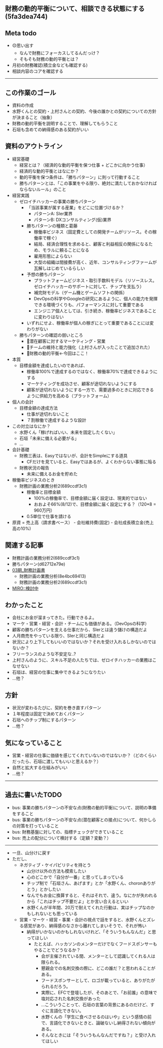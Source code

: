 財務の動的平衡について、相談できる状態にする(5fa3dea744)
---

## Meta todo
- 🟡思い出す
  - なんで財務にフォーカスしてるんだっけ？
  - そもそも財務の動的平衡とは？
- 月初の財務確認(積立金なども確認する)
- 相談内容のコアを確認する
---

## この作業のゴール
- 資料の作成
- 水野くんとの契約・上村さんとの契約、今後の誰かとの契約についての方針が決まること（抽象）
- 財務の動的平衡を説明することで、理解してもらうこと
- 石垣も含めての納得感のある契約がいい

## 資料のアウトライン
- 経営基礎
  - 経営とは？（経済的な動的平衡を保つ仕事 + どこかに向かう仕事）
  - 経済的な動的平衡とはなにか？
  - 動的平衡を保つ条件は、「勝ちパターン」に則って行動すること
  - 勝ちパターンとは、「この事業をやる限り、絶対に満たしておかなければならないルール」のこと
- 経営実践
  - ゼロイチハッカーの事業の勝ちパターン
    - 「当該事業が属する産業」をどこに位置づけるか？
      - パターンA: SIer業界
      - パターンB: DXコンサルティング(仮)業界
    - 勝ちパターンの種類と葛藤
      - 稼働率ビジネス（固定費としての開発チームがリソース。その稼働率で稼ぐ）
      - 結局、経済合理性を求めると、顧客と利益相反の関係になるため、モラルに頼ることになる
      - 雇用形態によらない
      - 大型の組織は間接費が高く、近年、コンサルティングファームが瓦解しはじめているらしい
    - 予想の勝ちパターン
      - プラットフォームビジネス・取引手数料モデル（リソースレス。ゼロイチハッカーのサポートに対して、チップを支払う）
      - 補完財モデル（ゲーム機とゲームソフトの関係）
      - DevOpsの科学やGoogleの研究にあるように、個人の能力を発揮できる環境づくりも、パフォーマンスに対して重要である
      - エンジニア個人としては、引き続き、稼働率ビジネスであることに変わりはない
    - いずれにせよ、稼働率が個人の稼ぎにとって重要であることには変わりがない
  - 勝ちパターンの確認の弱いところ
    - 🤔潜在顧客に対するマーケティング・営業
    - 🤔チームの維持と能力強化（上村さんが入ったことで追加された）
    - 🤔財務の動的平衡←今回はここ！
- 本質
  - 目標金額を達成したいのであれば、
    - 稼働率100%で達成するのではなく、稼働率70%で達成できるようにする
    - マーケティングを成功させ、顧客が途切れないようにする
    - 顧客が途切れないようにする一方で、需要過多のときに対応できるように供給力を高める（プラットフォーム）
- 個人の会計
  - 目標金額の達成方法
    - 仕事が途切れないこと
    - ７割稼働で達成するような設計
- この対立はなにか？
  - 水野くん「稼げればいい、未来を固定したくない」
  - 石垣「未来に備える必要がる」
  - ...
- 会計基礎
  - 財務三表は、Easyではないが、会計をSimpleにする道具
    - CFだけを見ていると、Easyではあるが、よくわからない事態に陥る
  - 財務状況の報告
    - 未来に備えるお金を貯めた
- 稼働率ビジネスのとき
  - 財務計画の業務分析2(689ccdf3c1)
    - 稼働率と目標金額
      - 100%の稼働率で、目標金額に届く設定は、現実的ではない
      - おおよそ66%(8/12)で、目標金額に届く設定にする？（120*8 = 960万円）
    - 0.5単位で仕事を請ける
- 原資 = 売上高（請求書ベース） - 会社維持費(固定) - 会社成長積立金(売上高の10%)


## 関連する記事
- 財務計画の業務分析2(689ccdf3c1)
- 勝ちパターン(d62712e79e)
- [03期_財務計画書](https://docs.google.com/spreadsheets/d/18SL3JBBuUkAXd4lu_HejNZCI_K1yun-OaL_LtgMocY0)
  - 財務計画の業務分析(8e4bc69413)
  - 財務計画の業務分析2(689ccdf3c1)
- [MIRO::検討中](https://miro.com/app/board/o9J_kzzIiNg=/?moveToWidget=3458764586656667493&cot=14)

## わかったこと
- 会社にお金が溜まってきた。行動できるよ。
- マーケ・営業・経営・会計・チームにも価値がある。（DevOpsの科学）
- 顧客の勝ちパターンを支える仕事だから、SIerとは違う儲けの構造だよ
- 人月商売をやっている限り、SIerと同じ構造だよ
- 状況により上下してもいいのではないか？それを受け入れるしかないのではないか？
- フリーランスのような不安定な..?
- 上村さんのように、スキル不足の人たちでは、ゼロイチハッカーの業務はこなせない
- 石垣は、経営の仕事に集中できるようになりたい
- ...他？

## 方針
- 状況が変わるたびに、契約を巻き直すパターン
- １年程度は固定で決めておくパターン
- 石垣へのチップ制にするパターン
- ...他？

## 気になっていること
- 営業・経営の仕事に価値を感じてくれていないのではないか？（どのくらいだったら、石垣に渡してもいいと思えるか？）
- 自然と拡大する仕組みがいい
- ...他？


---
## 過去に書いたTODO
- bus: 事業の勝ちパターンの不安な点(財務の動的平衡)について、説明の準備をすること
- bus: 事業の勝ちパターンの不安な点(潜在顧客との接点)について、何かしらの対策を打っていること
- bus: 財務基盤に対しての、指標チェックができていること
- bus: 売上の配分について検討する（定額？変動？）


---
- 一旦、山分けに戻す
- ただし、
  - ネガティブ・ケイパビリティを持とう
    - 山分け以外の方法も模索したい
    - 心のどこかで「自分が一番」と思ってしまっている
    - チップ制で「石垣さん、あげます」とか「水野くん、choronありがとう」とかしたい
    - なんでもお金に換算すると、それはそれで、違う。なにかが失われるから「これはチップ不要だよ」とか言い合えるといい
    - 水野くんが半年間、20万で耐えてくれた行動は、実はチップなのかもしれないとも思っている
  - 営業・マーケ・経営・事業・会計の視点で話をすると、水野くんとズレる感覚があり、納得感のなさから離れてしまいそうで、それが怖い
    - 納得がいかないのかもしれないけれど、「そういうもんなんだ」と思ってほしい
      - たとえば、ハッカソンのメンターだけでなくフードスポンサーもやることでどうなるか？
        - 会が主催されている間、メンターとして認識してくれる人は限られる。
        - 懇親会での名刺交換の際に、どこの誰だ？と思われることがある。
        - フードスポンサーとして、ロゴが載っていると、ありがたがられるだろう。
        - 実際に、EFCで登壇したが、そのあとで、「お前誰」の意味で塩対応された名刺交換があった
        - ...こういうことって、石垣の言葉の背景にあるのだけど、すぐに言語化できない。
        - 水野くんの「学生に食べさせるのはいや」という感情の前で、言語化できないときと、論破ないし納得されない傾向がある。
        - そんなときには「そういうもんなんだですね？」と受け入れてほしい





